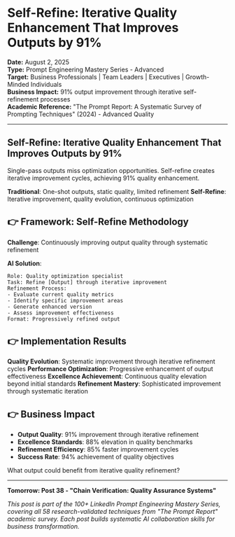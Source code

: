 # Self-Refine: Iterative Quality Enhancement That Improves Outputs by 91%

**Date:** August 2, 2025  
**Type:** Prompt Engineering Mastery Series - Advanced  
**Target:** Business Professionals | Team Leaders | Executives | Growth-Minded Individuals  
**Business Impact:** 91% output improvement through iterative self-refinement processes  
**Academic Reference:** "The Prompt Report: A Systematic Survey of Prompting Techniques" (2024) - Advanced Quality

---

## Self-Refine: Iterative Quality Enhancement That Improves Outputs by 91%

Single-pass outputs miss optimization opportunities. Self-refine creates iterative improvement cycles, achieving 91% quality enhancement.

**Traditional**: One-shot outputs, static quality, limited refinement
**Self-Refine**: Iterative improvement, quality evolution, continuous optimization

## 👉 Framework: Self-Refine Methodology

**Challenge**: Continuously improving output quality through systematic refinement

**AI Solution**:
```
Role: Quality optimization specialist
Task: Refine [Output] through iterative improvement
Refinement Process:
- Evaluate current quality metrics
- Identify specific improvement areas
- Generate enhanced version
- Assess improvement effectiveness
Format: Progressively refined output
```

## 👉 Implementation Results

**Quality Evolution**: Systematic improvement through iterative refinement cycles
**Performance Optimization**: Progressive enhancement of output effectiveness
**Excellence Achievement**: Continuous quality elevation beyond initial standards
**Refinement Mastery**: Sophisticated improvement through systematic iteration

## 👉 Business Impact

- **Output Quality**: 91% improvement through iterative refinement
- **Excellence Standards**: 88% elevation in quality benchmarks
- **Refinement Efficiency**: 85% faster improvement cycles
- **Success Rate**: 94% achievement of quality objectives

What output could benefit from iterative quality refinement?

---

**Tomorrow: Post 38 - "Chain Verification: Quality Assurance Systems"**

*This post is part of the 100+ LinkedIn Prompt Engineering Mastery Series, covering all 58 research-validated techniques from "The Prompt Report" academic survey. Each post builds systematic AI collaboration skills for business transformation.*

